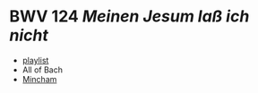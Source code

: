 # BWV 124 *Meinen Jesum laß ich nicht*

- [playlist](https://classical.music.apple.com/ro/playlist/pl.u-9N9L9Zpt2Yjjak)
- All of Bach
- [Mincham](https://www.jsbachcantatas.com/documents/chapter-34-bwv-124/)
